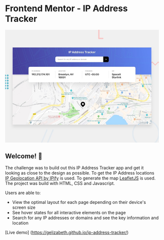 # Frontend Mentor - IP Address Tracker

![Design preview for the IP Address Tracker coding challenge](./design/desktop-preview.jpg)

## Welcome! 👋

The challenge was to build out this IP Address Tracker app and get it looking as close to the design as possible. To get the IP Address locations [IP Geolocation API by IPify](https://geo.ipify.org/) is used. To generate the map [LeafletJS](https://leafletjs.com/) is used. The project was build with HTML, CSS and Javascript.

Users are able to:

- View the optimal layout for each page depending on their device's screen size
- See hover states for all interactive elements on the page
- Search for any IP addresses or domains and see the key information and location

[Live demo] (https://gelizabeth.github.io/ip-address-tracker/)


